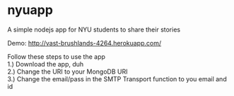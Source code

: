 nyuapp
======

A simple nodejs app for NYU students to share their stories

Demo: http://vast-brushlands-4264.herokuapp.com/

Follow these steps to use the app <br>
1.) Download the app, duh<br>
2.) Change the URI to your MongoDB URI<br>
3.) Change the email/pass in the SMTP Transport function to you email and id
